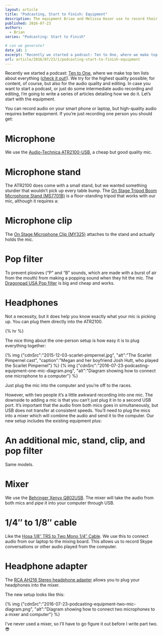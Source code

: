 ```yaml
---
layout: article
title: "Podcasting, Start to Finish: Equipment"
description: The equipment Brian and Melissa Koser use to record their podcast, Ten to One, and other audio projects.
published: 2016-07-23
authors:
  - Brian
series: "Podcasting: Start to Finish"

# can we generate?
date_id: 1
excerpt: "Re­cently we started a pod­cast: Ten to One, where we make top ten lists about every­thing (check it out!)."
url: article/2016/07/23/1/podcasting-start-to-finish-equipment
---
```

Recently we started a podcast: [Ten to One](http://tto.koser.us), where we make top ten lists about everything ([check it out!](http://tto.koser.us)). We try for the highest quality possible; for content, of course, but also for the audio quality and editing. In case you want to start a podcast, or just do some intermediate audio recording and editing, I’m going to write a series of articles detailing how we do it. Let’s start with the equipment.

You can record audio on your smart phone or laptop, but high-quality audio requires better equipment. If you’re just recording one person you should get:

# Microphone
We use the [Audio-Technica ATR2100-USB](https://www.amazon.com/gp/product/B004QJOZS4), a cheap but good quality mic.

# Microphone stand
The ATR2100 does come with a small stand, but we wanted something sturdier that wouldn’t pick up every table bump. The [On Stage Tripod Boom Microphone Stand (MS7701B)](https://www.amazon.com/gp/product/B000978D58) is a floor-standing tripod that works with our mic, although it requires a:

# Microphone clip
The [On Stage Microphone Clip (MY325)](https://www.amazon.com/gp/product/B0002ZO60I) attaches to the stand and actually holds the mic.

# Pop filter
To prevent plosives (“P” and “B” sounds, which are made with a burst of air from the mouth) from making a popping sound when they hit the mic. The [Dragonpad USA Pop filter](https://www.amazon.com/gp/product/B008AOH1O6) is big and cheap and works.

# Headphones
Not a necessity, but it does help you know exactly what your mic is picking up. You can plug them directly into the ATR2100.

{% hr %}

The nice thing about the one-person setup is how easy it is to plug everything together:

{% img {"cdnSrc":"2015-12-03-scarlet-pimpernel.jpg", "alt":"The Scarlet Pimpernel cast", "caption":"Megan and her boyfriend Josh Hutt, who played the Scarlet Pimpernel"} %}
{% img {"cdnSrc":"2016-07-23-podcasting-equipment-one-mic-diagram.png", "alt":"Diagram showing how to connect one microphone to a computer"} %}

Just plug the mic into the computer and you’re off to the races.

However, with two people it’s a little awkward recording into one mic. The downside to adding a mic is that you can’t just plug it in to a second USB port. It’s important that the audio from both mics goes in simultaneously, but USB does not transfer at consistent speeds. You’ll need to plug the mics into a mixer which will combine the audio and send it to the computer. Our new setup includes the existing equipment plus:

# An additional mic, stand, clip, and pop filter
Same models.

# Mixer
We use the [Behringer Xenyx Q802USB](http://www.sweetwater.com/store/detail/Q802USB). The mixer will take the audio from both mics and pipe it into your computer through USB.

# 1/4″ to 1/8″ cable
Like the [Hosa 1/8″ TRS to Two Mono 1/4″ Cable](https://www.amazon.com/gp/product/B000068O3C). We use this to connect audio from our laptop to the mixing board. This allows us to record Skype conversations or other audio played from the computer.

# Headphone adapter
The [RCA AH216 Stereo headphone adapter](https://www.amazon.com/gp/product/B00005T3GH) allows you to plug your headphones into the mixer.

The new setup looks like this:

{% img {"cdnSrc":"2016-07-23-podcasting-equipment-two-mic-diagram.png", "alt":"Diagram showing how to connect two microphones to a mixer and computer"} %}

I’ve never used a mixer, so I’ll have to go figure it out before I write part two. 😎